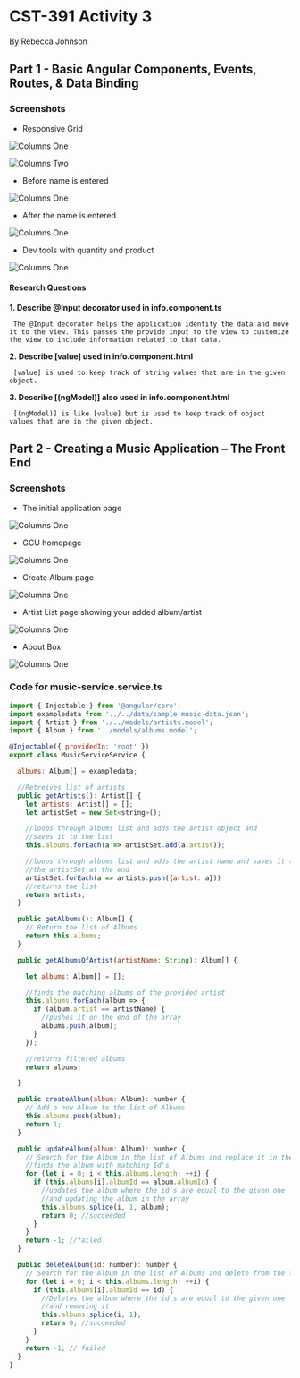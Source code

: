 # CST-391 Activity 3 
By Rebecca Johnson

## Part 1 - Basic Angular Components, Events, Routes, & Data Binding

### Screenshots

- Responsive Grid

![Columns One](columnLarge.png)

![Columns Two](columnSmall.png)

- Before name is entered

![Columns One](noname.png)

- After the name is entered.

![Columns One](formname.png)

- Dev tools with quantity and product

![Columns One](inspect.png)

#### Research Questions

**1. Describe @Input decorator used in info.component.ts**

     The @Input decorator helps the application identify the data and move it to the view. This passes the provide input to the view to customize the view to include information related to that data. 

**2. Describe [value] used in info.component.html**

     [value] is used to keep track of string values that are in the given object. 

**3. Describe [(ngModel)] also used in info.component.html**

     [(ngModel)] is like [value] but is used to keep track of object values that are in the given object. 

## Part 2 - Creating a Music Application – The Front End
### Screenshots
- The initial application page

![Columns One](main.png)

- GCU homepage

![Columns One](gcu.png)

- Create Album page

![Columns One](create.png)

- Artist List page showing your added album/artist

![Columns One](list.png)

- About Box

![Columns One](about.png)


### Code for music-service.service.ts
``` js
import { Injectable } from '@angular/core';
import exampledata from '../../data/sample-music-data.json';
import { Artist } from './../models/artists.model';
import { Album } from '../models/albums.model';

@Injectable({ providedIn: 'root' })
export class MusicServiceService {

  albums: Album[] = exampledata;

  //Retreives list of artists
  public getArtists(): Artist[] {
    let artists: Artist[] = [];
    let artistSet = new Set<string>();

    //loops through albums list and adds the artist object and 
    //saves it to the list
    this.albums.forEach(a => artistSet.add(a.artist));

    //loops through albums list and adds the artist name and saves it to 
    //the artistSet at the end
    artistSet.forEach(a => artists.push({artist: a}))
    //returns the list
    return artists;
  }

  public getAlbums(): Album[] {
    // Return the list of Albums
    return this.albums;
  }

  public getAlbumsOfArtist(artistName: String): Album[] {

    let albums: Album[] = [];

    //finds the matching albums of the provided artist
    this.albums.forEach(album => {
      if (album.artist == artistName) {
        //pushes it on the end of the array
        albums.push(album);
      }
    });

    //returns filtered albums
    return albums;

  }

  public createAlbum(album: Album): number {
    // Add a new Album to the list of Albums
    this.albums.push(album);
    return 1;
  }

  public updateAlbum(album: Album): number {
    // Search for the Album in the list of Albums and replace it in the list
    //finds the album with matching Id's 
    for (let i = 0; i < this.albums.length; ++i) {
      if (this.albums[i].albumId == album.albumId) {
        //updates the album where the id's are equal to the given one
        //and updating the album in the array
        this.albums.splice(i, 1, album); 
        return 0; //succeeded
      }
    }
    return -1; //failed
  }

  public deleteAlbum(id: number): number {
    // Search for the Album in the list of Albums and delete from the list
    for (let i = 0; i < this.albums.length; ++i) {
      if (this.albums[i].albumId == id) {
        //Deletes the album where the id's are equal to the given one
        //and removing it
        this.albums.splice(i, 1);
        return 0; //succeeded
      }
    }
    return -1; // failed
  }
}

```